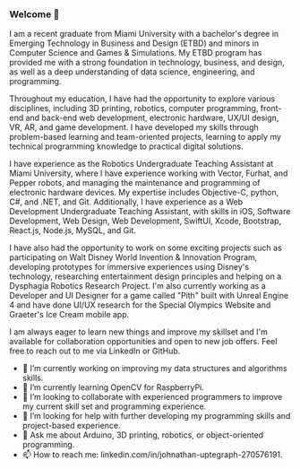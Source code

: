### Welcome 👋

I am a recent graduate from Miami University with a bachelor's degree in Emerging Technology in Business and Design (ETBD) and minors in Computer Science and Games & Simulations. My ETBD program has provided me with a strong foundation in technology, business, and design, as well as a deep understanding of data science, engineering, and programming.

Throughout my education, I have had the opportunity to explore various disciplines, including 3D printing, robotics, computer programming, front-end and back-end web development, electronic hardware, UX/UI design, VR, AR, and game development. I have developed my skills through problem-based learning and team-oriented projects, learning to apply my technical programming knowledge to practical digital solutions.

I have experience as the Robotics Undergraduate Teaching Assistant at Miami University, where I have experience working with Vector, Furhat, and Pepper robots, and managing the maintenance and programming of electronic hardware devices. My expertise includes Objective-C, python, C#, and .NET, and Git. Additionally, I have experience as a Web Development Undergraduate Teaching Assistant, with skills in iOS, Software Development, Web Design, Web Development, SwiftUI, Xcode, Bootstrap, React.js, Node.js, MySQL, and Git.

I have also had the opportunity to work on some exciting projects such as participating on Walt Disney World Invention & Innovation Program, developing prototypes for immersive experiences using Disney's technology, researching entertainment design principles and helping on a Dysphagia Robotics Research Project. I'm also currently working as a Developer and UI Designer for a game called "Pith" built with Unreal Engine 4 and have done UI/UX research for the Special Olympics Website and Graeter's Ice Cream mobile app.

I am always eager to learn new things and improve my skillset and I'm available for collaboration opportunities and open to new job offers. Feel free to reach out to me via LinkedIn or GitHub.

- 🔭 I’m currently working on improving my data structures and algorithms skills.
- 🌱 I’m currently learning OpenCV for RaspberryPi.
- 👯 I’m looking to collaborate with experienced programmers to improve my current skill set and programming experience.
- 🤔 I’m looking for help with further developing my programming skills and project-based experience.
- 💬 Ask me about Arduino, 3D printing, robotics, or object-oriented programming.
- 📫 How to reach me: linkedin.com/in/johnathan-uptegraph-270576191.
